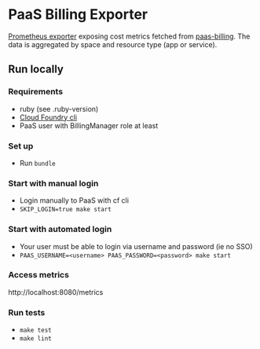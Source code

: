 # PaaS Billing Exporter

[Prometheus exporter](https://prometheus.io/docs/instrumenting/exporters/) exposing cost metrics fetched from [paas-billing](https://github.com/alphagov/paas-billing). The data is aggregated by space and resource type (app or service).

## Run locally

### Requirements
- ruby (see .ruby-version)
- [Cloud Foundry cli](https://github.com/cloudfoundry/cli)
- PaaS user with BillingManager role at least

### Set up
- Run `bundle`

### Start with manual login
- Login manually to PaaS with cf cli
- `SKIP_LOGIN=true make start`

### Start with automated login
- Your user must be able to login via username and password (ie no SSO)
- `PAAS_USERNAME=<username> PAAS_PASSWORD=<password> make start`

### Access metrics
http://localhost:8080/metrics

### Run tests
- `make test`
- `make lint`

